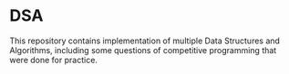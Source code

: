 # DSA

This repository contains implementation of multiple Data Structures and Algorithms, including some questions of competitive programming that were done for practice. 
